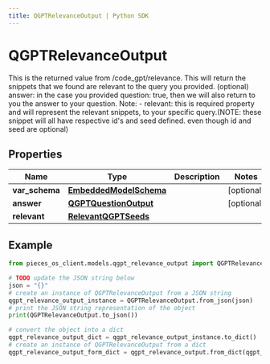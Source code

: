 ```yaml
---
title: QGPTRelevanceOutput | Python SDK
---
```


# QGPTRelevanceOutput

This is the returned value from /code_gpt/relevance.  This will return the snippets that we found are relevant to the query you provided.  (optional) answer: in the case you provided question: true, then we will also return to you the answer to your question.  Note: - relevant: this is required property and will represent the relevant snippets, to your specific query.(NOTE: these snippet will all have respective id's and seed defined. even though id and seed are optional)

## Properties

Name | Type | Description | Notes
------------ | ------------- | ------------- | -------------
**var_schema** | [**EmbeddedModelSchema**](EmbeddedModelSchema) |  | [optional] 
**answer** | [**QGPTQuestionOutput**](QGPTQuestionOutput) |  | [optional] 
**relevant** | [**RelevantQGPTSeeds**](RelevantQGPTSeeds) |  | 

## Example

```python
from pieces_os_client.models.qgpt_relevance_output import QGPTRelevanceOutput

# TODO update the JSON string below
json = "{}"
# create an instance of QGPTRelevanceOutput from a JSON string
qgpt_relevance_output_instance = QGPTRelevanceOutput.from_json(json)
# print the JSON string representation of the object
print(QGPTRelevanceOutput.to_json())

# convert the object into a dict
qgpt_relevance_output_dict = qgpt_relevance_output_instance.to_dict()
# create an instance of QGPTRelevanceOutput from a dict
qgpt_relevance_output_form_dict = qgpt_relevance_output.from_dict(qgpt_relevance_output_dict)
```


